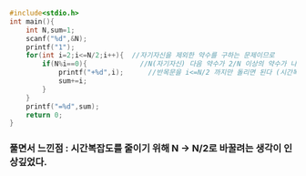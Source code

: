 ```cpp
#include<stdio.h>
int main(){
	int N,sum=1;  
	scanf("%d",&N);
	printf("1");
	for(int i=2;i<=N/2;i++){  //자기자신을 제외한 약수를 구하는 문제이므로
		if(N%i==0){             //N(자기자신) 다음 약수가 2/N 이상의 약수가 나오기 때문에
			printf("+%d",i);      //반목문을 i<=N/2 까지만 돌리면 된다 (시간복잡도 줄임)
			sum+=i;
		}
	}
	printf("=%d",sum);
	return 0;
}
```
### 풀면서 느낀점 : 시간복잡도를 줄이기 위해 N -> N/2로 바꿀려는 생각이 인상깊었다. 
